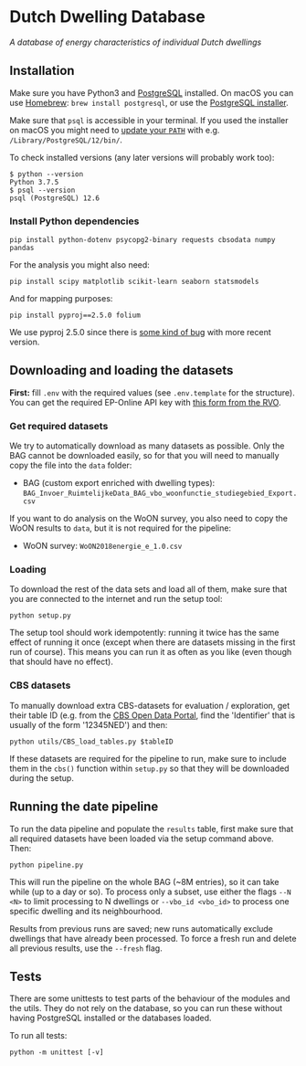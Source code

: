 # Dutch Dwelling Database
*A database of energy characteristics of individual Dutch dwellings*


## Installation

Make sure you have Python3 and [PostgreSQL](https://www.postgresql.org/download/) installed. On macOS you can use [Homebrew](https://brew.sh/):
`brew install postgresql`, or use the [PostgreSQL installer](https://www.enterprisedb.com/downloads/postgres-postgresql-downloads).

Make sure that `psql` is accessible in your terminal. If you used the installer on macOS you might need to [update your `PATH`](https://dba.stackexchange.com/a/3008) with e.g. `/Library/PostgreSQL/12/bin/`.

To check installed versions (any later versions will probably work too):

```
$ python --version
Python 3.7.5
$ psql --version
psql (PostgreSQL) 12.6
```

### Install Python dependencies

```
pip install python-dotenv psycopg2-binary requests cbsodata numpy pandas
```

For the analysis you might also need:

```
pip install scipy matplotlib scikit-learn seaborn statsmodels
```

And for mapping purposes:

```
pip install pyproj==2.5.0 folium
```

We use pyproj 2.5.0 since there is [some kind of bug](https://stackoverflow.com/questions/64713759/how-to-install-geopandas-properly#comment114426803_64713759) with more recent version.

## Downloading and loading the datasets

**First:** fill `.env` with the required values (see `.env.template` for the structure). You can get the required EP-Online API key with [this form from the RVO](https://epbdwebservices.rvo.nl/).

### Get required datasets

We try to automatically download as many datasets as possible. Only the BAG cannot be downloaded easily, so for that you will need to manually copy the file into the `data` folder:

- BAG (custom export enriched with dwelling types): `BAG_Invoer_RuimtelijkeData_BAG_vbo_woonfunctie_studiegebied_Export.csv`

If you want to do analysis on the WoON survey, you also need to copy the WoON results to `data`, but it is not required for the pipeline:

- WoON survey: `WoON2018energie_e_1.0.csv`

### Loading
To download the rest of the data sets and load all of them, make sure that you are connected to the internet and run the setup tool:

```
python setup.py
```

The setup tool should work idempotently: running it twice has the same effect of running it once (except when there are datasets missing in the first run of course). This means you can run it as often as you like (even though that should have no effect).

### CBS datasets

To manually download extra CBS-datasets for evaluation / exploration, get their table ID (e.g. from the [CBS Open Data Portal](https://opendata.cbs.nl/portal.html), find the 'Identifier' that is usually of the form '12345NED') and then:

```
python utils/CBS_load_tables.py $tableID
```

If these datasets are required for the pipeline to run, make sure to include them in the `cbs()` function within `setup.py` so that they will be downloaded during the setup.

## Running the date pipeline

To run the data pipeline and populate the `results` table, first make sure that all required datasets have been loaded via the setup command above. Then:

```
python pipeline.py
```

This will run the pipeline on the whole BAG (~8M entries), so it can take while (up to a day or so). To process only a subset, use either the flags `--N <N>` to limit processing to N dwellings or `--vbo_id <vbo_id>` to process one specific dwelling and its neighbourhood.

Results from previous runs are saved; new runs automatically exclude dwellings that have already been processed.
To force a fresh run and delete all previous results, use the `--fresh` flag.

## Tests

There are some unittests to test parts of the behaviour of the modules and the utils. They do not rely on the database, so you can run these without having PostgreSQL installed or the databases loaded.

To run all tests:

```
python -m unittest [-v]
```

